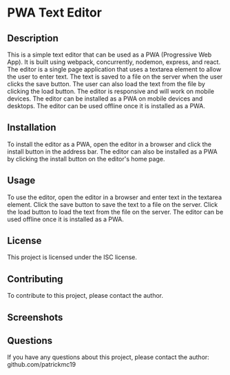 # PWA Text Editor

## Description

This is a simple text editor that can be used as a PWA (Progressive Web App). It is built using webpack, concurrently, nodemon, express, and react. The editor is a single page application that uses a textarea element to allow the user to enter text. The text is saved to a file on the server when the user clicks the save button. The user can also load the text from the file by clicking the load button. The editor is responsive and will work on mobile devices. The editor can be installed as a PWA on mobile devices and desktops. The editor can be used offline once it is installed as a PWA.

## Installation

To install the editor as a PWA, open the editor in a browser and click the install button in the address bar. The editor can also be installed as a PWA by clicking the install button on the editor's home page.

## Usage

To use the editor, open the editor in a browser and enter text in the textarea element. Click the save button to save the text to a file on the server. Click the load button to load the text from the file on the server. The editor can be used offline once it is installed as a PWA.

## License

This project is licensed under the ISC license.

## Contributing

To contribute to this project, please contact the author.

## Screenshots

<!-- insert screen shots -->

## Questions

If you have any questions about this project, please contact the author: github.com/patrickmc19

```